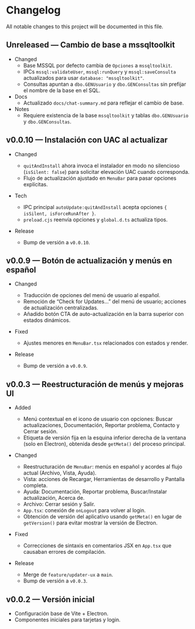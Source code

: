 # Changelog

All notable changes to this project will be documented in this file.

## Unreleased — Cambio de base a mssqltoolkit

- Changed
  - Base MSSQL por defecto cambia de `Opciones` a `mssqltoolkit`.
  - IPCs `mssql:validateUser`, `mssql:runQuery` y `mssql:saveConsulta` actualizados para usar `database: "mssqltoolkit"`.
  - Consultas apuntan a `dbo.GENUsuario` y `dbo.GENConsultas` sin prefijar el nombre de la base en el SQL.
- Docs
  - Actualizado `docs/chat-summary.md` para reflejar el cambio de base.
- Notes
  - Requiere existencia de la base `mssqltoolkit` y tablas `dbo.GENUsuario` y `dbo.GENConsultas`.

## v0.0.10 — Instalación con UAC al actualizar

- Changed
  - `quitAndInstall` ahora invoca el instalador en modo no silencioso (`isSilent: false`) para solicitar elevación UAC cuando corresponda.
  - Flujo de actualización ajustado en `MenuBar` para pasar opciones explícitas.

- Tech
  - IPC principal `autoUpdate:quitAndInstall` acepta opciones `{ isSilent, isForceRunAfter }`.
  - `preload.cjs` reenvía opciones y `global.d.ts` actualiza tipos.

- Release
  - Bump de versión a `v0.0.10`.

## v0.0.9 — Botón de actualización y menús en español

- Changed
  - Traducción de opciones del menú de usuario al español.
  - Remoción de “Check for Updates...” del menú de usuario; acciones de actualización centralizadas.
  - Añadido botón CTA de auto-actualización en la barra superior con estados dinámicos.

- Fixed
  - Ajustes menores en `MenuBar.tsx` relacionados con estados y render.

- Release
  - Bump de versión a `v0.0.9`.

## v0.0.3 — Reestructuración de menús y mejoras UI

- Added
  - Menú contextual en el icono de usuario con opciones: Buscar actualizaciones, Documentación, Reportar problema, Contacto y Cerrar sesión.
  - Etiqueta de versión fija en la esquina inferior derecha de la ventana (solo en Electron), obtenida desde `getMeta()` del proceso principal.

- Changed
  - Reestructuración de `MenuBar`: menús en español y acordes al flujo actual (Archivo, Vista, Ayuda).
  - Vista: acciones de Recargar, Herramientas de desarrollo y Pantalla completa.
  - Ayuda: Documentación, Reportar problema, Buscar/Instalar actualización, Acerca de.
  - Archivo: Cerrar sesión y Salir.
  - `App.tsx`: conexión de `onLogout` para volver al login.
  - Obtención de versión del aplicativo usando `getMeta()` en lugar de `getVersion()` para evitar mostrar la versión de Electron.

- Fixed
  - Correcciones de sintaxis en comentarios JSX en `App.tsx` que causaban errores de compilación.

- Release
  - Merge de `feature/updater-ux` a `main`.
  - Bump de versión a `v0.0.3`.

## v0.0.2 — Versión inicial

- Configuración base de Vite + Electron.
- Componentes iniciales para tarjetas y login.